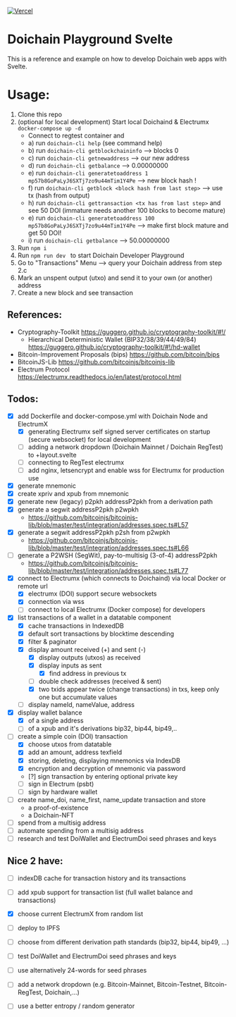[![Vercel](https://vercelbadge.vercel.app/api/silkroadnomad/DoichainPlaygroundSvelte)](https://doichain-playground-svelte.vercel.app/)

# Doichain Playground Svelte

This is a reference and example on how to develop Doichain web apps with Svelte. 

# Usage:
1. Clone this repo
2. (optional for local development) Start local Doichaind & Electrumx  ```docker-compose up -d```
   - Connect to regtest container and 
   - a) run ```doichain-cli help``` (see command help)
   - b) run ```doichain-cli getblockchaininfo``` --> blocks 0
   - c) run ```doichain-cli getnewaddress``` --> our new address
   - d) run ```doichain-cli getbalance``` --> 0.00000000
   - e) run ```doichain-cli generatetoaddress 1 mp57b8GoPaLyJ6SXTj7zo9u44mTim1Y4Pe``` --> new block hash !
   - f) run ```doichain-cli getblock <block hash from last step>``` --> use tx (hash from output)
   - h) run ```doichain-cli gettransaction <tx has from last step>``` and see 50 DOI (immature needs another 100 blocks to become mature)
   - e) run ```doichain-cli generatetoaddress 100 mp57b8GoPaLyJ6SXTj7zo9u44mTim1Y4Pe``` --> make first block mature and get 50 DOI!
   - i) run ```doichain-cli getbalance``` --> 50.00000000
3. Run ```npm i```
4. Run ```npm run dev ``` to start Doichain Developer Playground
5. Go to "Transactions" Menu --> query your Doichain address from step 2.c 
6. Mark an unspent output (utxo) and send it to your own (or another) address
7. Create a new block and see transaction

## References:
- Cryptography-Toolkit https://guggero.github.io/cryptography-toolkit/#!/
  - Hierarchical Deterministic Wallet (BIP32/38/39/44/49/84) https://guggero.github.io/cryptography-toolkit/#!/hd-wallet
- Bitcoin-Improvement Proposals (bips) https://github.com/bitcoin/bips
- BitcoinJS-Lib https://github.com/bitcoinjs/bitcoinjs-lib
- Electrum Protocol https://electrumx.readthedocs.io/en/latest/protocol.html

## Todos:
- [x] add Dockerfile and docker-compose.yml with Doichain Node and ElectrumX
    - [x] generating Electrumx self signed server certificates on startup (secure websocket) for local development
    - [ ] adding a network dropdown (Doichain Mainnet / Doichain RegTest) to +layout.svelte
    - [ ] connecting to RegTest electrumx
    - [ ] add nginx, letsencrypt and enable wss for Electrumx for production use
- [x] generate mnemonic
- [x] create xpriv and xpub from mnemonic 
- [x] generate new (legacy) p2pkh addressP2pkh from a derivation path 
- [x] generate a segwit addressP2pkh p2wpkh
  - https://github.com/bitcoinjs/bitcoinjs-lib/blob/master/test/integration/addresses.spec.ts#L57
- [x] generate a segwit addressP2pkh p2sh from p2wpkh  
  - https://github.com/bitcoinjs/bitcoinjs-lib/blob/master/test/integration/addresses.spec.ts#L66
- [ ] generate a P2WSH (SegWit), pay-to-multisig (3-of-4) addressP2pkh 
  - https://github.com/bitcoinjs/bitcoinjs-lib/blob/master/test/integration/addresses.spec.ts#L77
- [x] connect to Electrumx (which connects to Doichaind) via local Docker or remote url
  - [x] electrumx (DOI) support secure websockets
  - [x] connection via wss
  - [ ] connect to local Electrumx (Docker compose) for developers
- [x] list transactions of a wallet in a datatable component
  - [x] cache transactions in IndexedDB 
  - [x] default sort transactions by blocktime descending
  - [x] filter & paginator 
  - [x] display amount received (+) and sent (-)
    - [x] display outputs (utxos) as received
    - [x] display inputs as sent 
      - [x] find address in previous tx
    - [ ] double check addresses (received & sent)
    - [x] two txids appear twice (change transactions) in txs, keep only one but accumulate values
  - [ ] display nameId, nameValue, address
- [x] display wallet balance 
  - [x] of a single address
  - [ ] of a xpub and it's derivations bip32, bip44, bip49,.. 
- [ ] create a simple coin (DOI) transaction 
  - [x] choose utxos from datatable 
  - [x] add an amount, address texfield
  - [x] storing, deleting, displaying mnemonics via IndexDB
  - [x] encryption and decryption of mnemonic via password 
  - [?] sign transaction by entering optional private key
  - [ ] sign in Electrum (psbt)
  - [ ] sign by hardware wallet
- [ ] create name_doi, name_first, name_update transaction and store
  - a proof-of-existence
  - a Doichain-NFT
- [ ] spend from a multisig address
- [ ] automate spending from a multisig address
- [ ] research and test DoiWallet and ElectrumDoi seed phrases and keys

## Nice 2 have:
- [ ] indexDB cache for transaction history and its transactions 
- [ ] add xpub support for transaction list (full wallet balance and transactions) 
- [x] choose current ElectrumX from random list
- [ ] deploy to IPFS
- [ ] choose from different derivation path standards (bip32, bip44, bip49, ...)
- [ ] test DoiWallet and ElectrumDoi seed phrases and keys
- [ ] use alternatively 24-words for seed phrases
- [ ] add a network dropdown (e.g. Bitcoin-Mainnet, Bitcoin-Testnet, Bitcoin-RegTest, Doichain,...)
- [ ] use a better entropy / random generator


